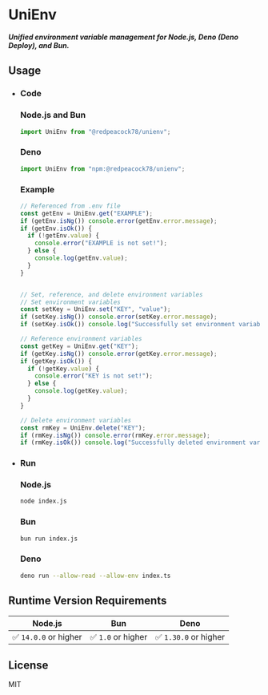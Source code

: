 # UniEnv

***Unified environment variable management for Node.js, Deno (Deno Deploy), and Bun.***

## Usage
- ### Code
  ### Node.js and Bun
  ```javascript
  import UniEnv from "@redpeacock78/unienv";
  ```

  ### Deno
  ```typescript
  import UniEnv from "npm:@redpeacock78/unienv";
  ```

  ### Example
  ```javascript
  // Referenced from .env file
  const getEnv = UniEnv.get("EXAMPLE");
  if (getEnv.isNg()) console.error(getEnv.error.message);
  if (getEnv.isOk()) {
    if (!getEnv.value) {
      console.error("EXAMPLE is not set!");
    } else {
      console.log(getEnv.value);
    }
  }


  // Set, reference, and delete environment variables
  // Set environment variables
  const setKey = UniEnv.set("KEY", "value");
  if (setKey.isNg()) console.error(setKey.error.message);
  if (setKey.isOk()) console.log("Successfully set environment variables!");

  // Reference environment variables
  const getKey = UniEnv.get("KEY");
  if (getKey.isNg()) console.error(getKey.error.message);
  if (getKey.isOk()) {
    if (!getKey.value) {
      console.error("KEY is not set!");
    } else {
      console.log(getKey.value);
    }
  }
  
  // Delete environment variables
  const rmKey = UniEnv.delete("KEY");
  if (rmKey.isNg()) console.error(rmKey.error.message);
  if (rmKey.isOk()) console.log("Successfully deleted environment variables!");
  ```

- ### Run
  ### Node.js
  ```bash
  node index.js
  ```
  ### Bun
  ```bash
  bun run index.js
  ```
  ### Deno
  ```bash
  deno run --allow-read --allow-env index.ts
  ```

## Runtime Version Requirements
|Node.js|Bun|Deno|
|:-:|:-:|:-:|
|✅ `14.0.0` or higher|✅ `1.0` or higher|✅ `1.30.0` or higher|

## License
MIT
